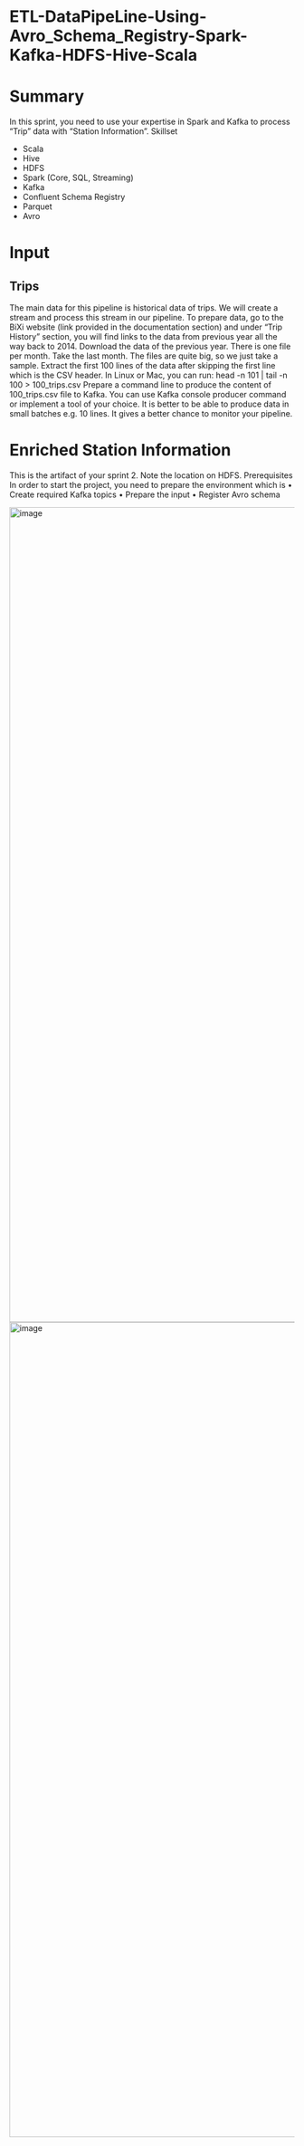 # ETL-DataPipeLine-Using-Avro_Schema_Registry-Spark-Kafka-HDFS-Hive-Scala

# Summary
In this sprint, you need to use your expertise in Spark and Kafka to process “Trip” data with “Station
Information”.
Skillset
- Scala
- Hive
- HDFS
- Spark (Core, SQL, Streaming)
- Kafka
- Confluent Schema Registry
- Parquet
- Avro
# Input
## Trips
The main data for this pipeline is historical data of trips. We will create a stream and process this stream
in our pipeline. To prepare data, go to the BiXi website (link provided in the documentation section) and under “Trip
History” section, you will find links to the data from previous year all the way back to 2014. Download
the data of the previous year. There is one file per month. Take the last month. The files are quite big, so
we just take a sample. Extract the first 100 lines of the data after skipping the first line which is the CSV
header. In Linux or Mac, you can run:
head -n 101 <filename> | tail -n 100 > 100_trips.csv
Prepare a command line to produce the content of 100_trips.csv file to Kafka. You can use Kafka console
producer command or implement a tool of your choice. It is better to be able to produce data in small
batches e.g. 10 lines. It gives a better chance to monitor your pipeline.
  
# Enriched Station Information
This is the artifact of your sprint 2. Note the location on HDFS.
Prerequisites
In order to start the project, you need to prepare the environment which is
• Create required Kafka topics
• Prepare the input
• Register Avro schema

<img width="1440" alt="image" src="https://user-images.githubusercontent.com/45977153/141873239-4820964a-64c9-4a76-9df8-9fce4f698202.png">

<img width="1440" alt="image" src="https://user-images.githubusercontent.com/45977153/141873277-a7720def-9418-449d-81c4-31327721f802.png">
  
 

